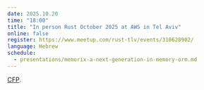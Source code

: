```yaml
---
date: 2025.10.20
time: "18:00"
title: "In person Rust October 2025 at AWS in Tel Aviv"
online: false
register: https://www.meetup.com/rust-tlv/events/310628902/
language: Hebrew
schedule:
  - presentations/memorix-a-next-generation-in-memory-orm.md
---
```



[CFP](/cfp).



